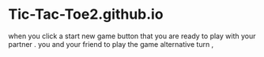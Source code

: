# Tic-Tac-Toe2.github.io
when you click a start new game button that you are ready to play with your partner . you and your friend to play the game alternative turn ,
